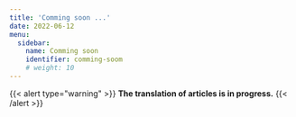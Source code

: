 ```yaml
---
title: 'Comming soon ...'
date: 2022-06-12
menu:
  sidebar:
    name: Comming soon
    identifier: comming-soom
    # weight: 10
---
```



{{< alert type="warning" >}} **The translation of articles is in progress.** {{< /alert >}}

